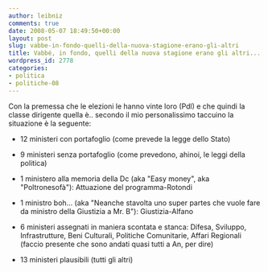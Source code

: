 ```yaml
---
author: leibniz
comments: true
date: 2008-05-07 18:49:50+00:00
layout: post
slug: vabbe-in-fondo-quelli-della-nuova-stagione-erano-gli-altri
title: Vabbé, in fondo, quelli della nuova stagione erano gli altri...
wordpress_id: 2778
categories:
- politica
- politiche-08
---
```


Con la premessa che le elezioni le hanno vinte loro (Pdl) e che quindi la classe dirigente quella è.. secondo il mio personalissimo taccuino la situazione è la seguente:



	
  * 12 ministeri con portafoglio (come prevede la legge dello Stato)

	
  * 9 ministeri senza portafoglio (come prevedono, ahinoi, le leggi della politica)

	
  * 1 ministero alla memoria della Dc (aka "Easy money", aka "Poltronesofà"): Attuazione del programma-Rotondi

	
  * 1 ministro boh... (aka "Neanche stavolta uno super partes che vuole fare da ministro della Giustizia a Mr. B"): Giustizia-Alfano

	
  * 6 ministeri assegnati in maniera scontata e stanca: Difesa, Sviluppo, Infrastrutture, Beni Culturali, Politiche Comunitarie, Affari Regionali (faccio presente che sono andati quasi tutti a An, per dire)

	
  * 13 ministeri plausibili (tutti gli altri)


